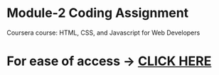 # Module-2 Coding Assignment

Coursera course: HTML, CSS, and Javascript for Web Developers

# For ease of access -> [CLICK HERE](https://mvale17.github.io/Coursera-Test/mod2_solution/index.html)